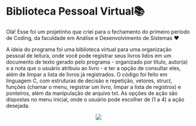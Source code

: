 # Biblioteca Pessoal Virtual📚
Olá! Esse foi um projetinho que criei para o fechamento do primeiro período de Coding, da faculdade em Análise e Desenvolvimento de Sistemas ❤️

A ideia do programa foi uma biblioteca virtual para uma organização pessoal de leitura, onde você pode registrar seus livros lidos em um documento de texto gerado pelo programa - organizado por título, autor(a) e a nota que o usuário atribuiu ao livro - e ter a opção de consultar eles, além de limpar a lista de livros já registrados. O código foi feito em linguagem C, com estruturas de decisão e repetição, vetores, struct, funções (chamar o menu, registrar um livro, limpar a lista de registros) e ponteiros, além da manipulação de arquivo txt. As opções de ação são dispostas no menu inicial, onde o usuário pode escolher de (1 a 4) a ação desejada.
<div align="center">
  <img src="https://user-images.githubusercontent.com/120505949/207864553-75f195f5-bba7-4de7-977f-4e57f33add4c.png">
</div>
